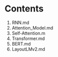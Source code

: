 # Contents

1. RNN.md
2. Attention_Model.md
3. Self-Attention.m
4. Transformer.md
5. BERT.md
6. LayoutLMv2.md
